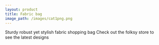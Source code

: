 ```yaml
---
layout: product
title: Fabric bag
image_path: /images/cat1png.png
---
```


Sturdy robust yet stylish fabric shopping bag
Check out the folksy store to see the latest designs

